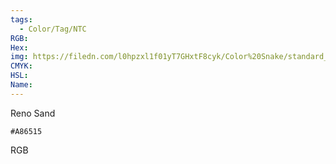 ```yaml
---
tags:
  - Color/Tag/NTC
RGB:
Hex:
img: https://filedn.com/l0hpzxl1f01yT7GHxtF8cyk/Color%20Snake/standard_csv_to_svg/A86515.svg
CMYK:
HSL:
Name:
---
```

Reno Sand
```palette
#A86515
```
RGB
